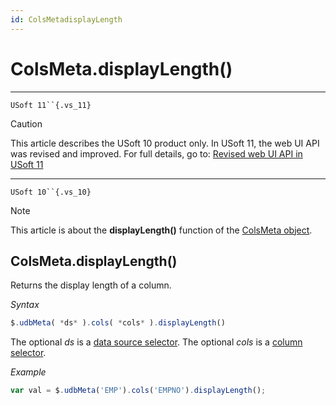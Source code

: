 ```yaml
---
id: ColsMetadisplayLength
---
```


# ColsMeta.displayLength()



----

`USoft 11``{.vs_11}`

> [!CAUTION]
> This article describes the USoft 10 product only.
> In USoft 11, the web UI API was revised and improved. For full details, go to:
> [Revised web UI API in USoft 11](/docs/Web%20and%20app%20UIs/UDB%20udb/Revised%20web%20UI%20API%20in%20USoft%2011.md)

----

`USoft 10``{.vs_10}`

> [!NOTE]
> This article is about the **displayLength()** function of the [ColsMeta object](/docs/Web%20and%20app%20UIs/UDB%20ColsMeta).

## **ColsMeta.displayLength()**

Returns the display length of a column.

*Syntax*

```js
$.udbMeta( *ds* ).cols( *cols* ).displayLength()
```

The optional *ds* is a [data source selector](/docs/Web%20and%20app%20UIs/UDB%20DataSourceMetaContainer/UDB%20DataSourceMetaContainer%20object.md). The optional *cols* is a [column selector](/docs/Web%20and%20app%20UIs/UDB%20ColsMeta/UDB%20ColsMeta%20object.md).

*Example*

```js
var val = $.udbMeta('EMP').cols('EMPNO').displayLength();
```

 